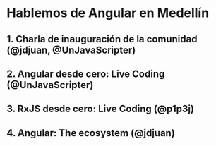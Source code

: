 # Hablemos de Angular en Medellín

## 1. Charla de inauguración de la comunidad (@jdjuan, @UnJavaScripter)

## 2. Angular desde cero: Live Coding (@UnJavaScripter)

## 3. RxJS desde cero: Live Coding (@p1p3j)

## 4. Angular: The ecosystem (@jdjuan)